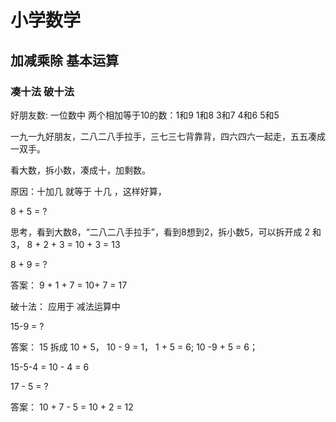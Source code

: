 # 小学数学

## 加减乘除 基本运算 

### 凑十法 破十法

好朋友数: 一位数中 两个相加等于10的数：1和9 1和8 3和7 4和6 5和5

一九一九好朋友，二八二八手拉手，三七三七背靠背，四六四六一起走，五五凑成一双手。

看大数，拆小数，凑成十，加剩数。

原因：十加几 就等于 十几 ，这样好算，

8 + 5 = ?  

思考，看到大数8，“二八二八手拉手”，看到8想到2，拆小数5，可以拆开成 2 和 3， 8 + 2 + 3 = 10 + 3 = 13

8 + 9 = ? 

答案： 9 + 1 + 7 = 10+ 7 = 17


破十法： 应用于 减法运算中


15-9 = ?

答案： 15 拆成 10 + 5， 10 - 9 = 1， 1 + 5 = 6;  10 -9 + 5 = 6；

15-5-4 = 10 - 4 = 6

17 - 5 = ?

答案： 10 + 7 - 5 = 10 + 2 = 12


